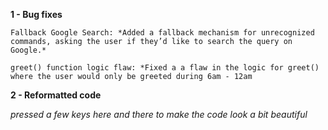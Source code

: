 **1 - Bug fixes**

    Fallback Google Search: *Added a fallback mechanism for unrecognized commands, asking the user if they’d like to search the query on Google.*
      
    greet() function logic flaw: *Fixed a a flaw in the logic for greet() where the user would only be greeted during 6am - 12am
    
**2 - Reformatted code**

  *pressed a few keys here and there to make the code look a bit beautiful*
